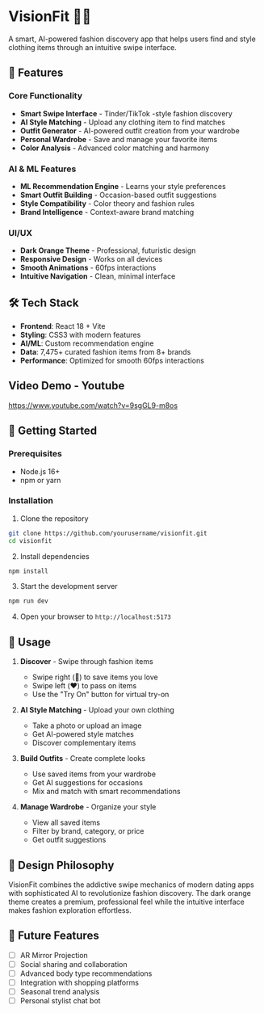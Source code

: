 # VisionFit 👗✨

A smart, AI-powered fashion discovery app that helps users find and style clothing items through an intuitive swipe interface.

## 🌟 Features

### Core Functionality
- **Smart Swipe Interface** - Tinder/TikTok -style fashion discovery
- **AI Style Matching** - Upload any clothing item to find matches
- **Outfit Generator** - AI-powered outfit creation from your wardrobe
- **Personal Wardrobe** - Save and manage your favorite items
- **Color Analysis** - Advanced color matching and harmony

### AI & ML Features
- **ML Recommendation Engine** - Learns your style preferences
- **Smart Outfit Building** - Occasion-based outfit suggestions
- **Style Compatibility** - Color theory and fashion rules
- **Brand Intelligence** - Context-aware brand matching

### UI/UX
- **Dark Orange Theme** - Professional, futuristic design
- **Responsive Design** - Works on all devices
- **Smooth Animations** - 60fps interactions
- **Intuitive Navigation** - Clean, minimal interface

## 🛠️ Tech Stack

- **Frontend**: React 18 + Vite
- **Styling**: CSS3 with modern features
- **AI/ML**: Custom recommendation engine
- **Data**: 7,475+ curated fashion items from 8+ brands
- **Performance**: Optimized for smooth 60fps interactions

## Video Demo - Youtube
https://www.youtube.com/watch?v=9sgGL9-m8os

## 🚀 Getting Started

### Prerequisites
- Node.js 16+ 
- npm or yarn

### Installation

1. Clone the repository
```bash
git clone https://github.com/yourusername/visionfit.git
cd visionfit
```

2. Install dependencies
```bash
npm install
```

3. Start the development server
```bash
npm run dev
```

4. Open your browser to `http://localhost:5173`

## 📱 Usage

1. **Discover** - Swipe through fashion items
   - Swipe right (💚) to save items you love
   - Swipe left (❤️) to pass on items
   - Use the "Try On" button for virtual try-on

2. **AI Style Matching** - Upload your own clothing
   - Take a photo or upload an image
   - Get AI-powered style matches
   - Discover complementary items

3. **Build Outfits** - Create complete looks
   - Use saved items from your wardrobe
   - Get AI suggestions for occasions
   - Mix and match with smart recommendations

4. **Manage Wardrobe** - Organize your style
   - View all saved items
   - Filter by brand, category, or price
   - Get outfit suggestions

## 🎨 Design Philosophy

VisionFit combines the addictive swipe mechanics of modern dating apps with sophisticated AI to revolutionize fashion discovery. The dark orange theme creates a premium, professional feel while the intuitive interface makes fashion exploration effortless.

## 🔮 Future Features

- [ ] AR Mirror Projection 
- [ ] Social sharing and collaboration
- [ ] Advanced body type recommendations  
- [ ] Integration with shopping platforms
- [ ] Seasonal trend analysis
- [ ] Personal stylist chat bot
